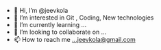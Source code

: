 - 👋 Hi, I’m @jeevkola
- 👀 I’m interested in Git , Coding, New technologies
- 🌱 I’m currently learning ...
- 💞️ I’m looking to collaborate on ...
- 📫 How to reach me ...jeevkola@gmail.com

<!---
jeevkola/jeevkola is a ✨ special ✨ repository because its `README.md` (this file) appears on your GitHub profile.
You can click the Preview link to take a look at your changes.
--->
